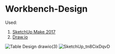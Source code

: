 # Workbench-Design
Used:
1. [SketchUp Make 2017](https://download.cnet.com/sketchup-make-2017/3000-6677_4-10257337.html)
2. [Draw.io](https://viewer.diagrams.net/?tags=%7B%7D&highlight=0000ff&edit=_blank&layers=1&nav=1&title=Table%20Design.drawio#R7V1bk5s4Fv41rpqZqnahC7fHdl9mNptUZSuZmey8bNFtus2ENl5Mp538%2BpEAYZCEwVxlm35IjAABn845Okfnohm6edn9Gjqb1Ydg6fozqC13M3Q7gxDYOiD%2F0ZbvaYtmmEnLc%2Bgt07Z9wyfvh8suTFtfvaW7LVwYBYEfeZti42OwXruPUaHNCcPgrXjZU%2BAXn7pxnl2h4dOj44utf3rLaJW0Wrq2b%2F%2FN9Z5X7MlAS8%2B8OOzitGG7cpbBW64J3c3QTRgEUfLrZXfj%2BhQ9hkty333J2ezFQncd1bnhdf31yzv0bn0PnXcP3l%2FPy9%2B%2FwSsAraSfb47%2Fmn5y%2BrrRd4ZBGLyuly7tRpuhxdvKi9xPG%2BeRnn0jw07aVtGLT44A%2BSm%2BVvqm39wwcne5pvQ1f3WDFzcKv5NL0rO2mULGiMZIj9%2F2I4CttG2VQx%2FitNFJR%2F0563sPDPmRYnMMTpaIE6A3rePXhpqRP8BWetQGSMf3ntfk9yMB0g1Jw5Pn%2BzeBH4RxZwihxeLubmTEjb4Ahxq4JMAzKTEi4PCiALfGBxwpC3g2V9G7nn1nu00f0MNIIGTP7fwfHnlgRMEz%2BoyIdI56AZqjsedEQxQYcId3GLclU44qb24QAl0ByYsBJAUSy4DsC0ddVC1ODkcsJ8hBcRTJcQYNnzx1sfS%2B0Qem0o%2B0%2Fv%2BVat2LVA5mxwWsWeNTsI6utrFhck0uAGCzSy71vbV7xb4sPkV1fz0%2Bue%2FReE7%2F91lnRz2F74gQxS4mjKQ%2FAlTSZfExpDn%2B5mJrfRjq3ff36zbynr6X3%2FgQ1nux6uv6nPXu7kwToUHli4QtehPTuIItmtOiEkTd%2BuHlRCgly%2BKbdSieuyRDUz0yNErJsO4ImiUDCA9Qzsh6mwW4aVI6DnDIWRLIpkkOJne9vKZrZ1RoUuXfe6TSwtmuYuhAESba%2FtGJiGhdxy3UriEWRBQGX7MlMwLRooj9NnLCSHxI3Hzv%2Baxz8ia5o9IRcZeFVTxxPHJo6xK0WVvo%2Bk7kfSuu%2FcmGIH3Cx8CLaZcNN%2BZMGzsbbtbJNngNH930vvxqXUVX0BS6IlA9u5HQVUwV2ae3IBS5eXpPX5I%2BjIhUKLdJ6Wi8dx5cv2IepnzkPTr%2BdXrixVsuaR%2BL0CVc7zzE%2FVFi2dBvjL9aX8z0WyklHCZ2nmOzBeP0KbP8mqyMk7U5xDZsRyXskuDpaev2M2blk%2F0FSVm5dTyslNUvcSDqLVMMOxAXqXfwA6GC3mEKA4Fzcwm2JBMJ%2Bdqo6RwiA7k4DB3grOt6EWfdluBsSHBG%2FXmqJARfR78r0chy4NeETxFlTOABo7kyhiq76lkZY2w5jSoqnWKOHVW%2BK6wPPqqiqwEWVWyIVVexM8psrWJfaXOADdyOTPrXsaFMx%2B7bgBYZtZEBTY7SEBvIrs0dK8%2F7WmfmNd%2FV8OY1FC2EkzOvM1a4EPMalhsTG6klIbiIUKmH6L37nLMmNlIfTNJ0HyaGyx%2Be%2B3aspyXXFC%2B4a3%2B27uF97euREd%2Fw2zBuny05462fPwek%2FfbK0PdNs8Pr74nkzZ15wIau4Y4sM25lXjdlFoNsZR71F4kimmYjkPUnb%2BmqQNXHUinHBcInFj%2B7DUWXCvRVEHo%2FiFBwONqXcoJujEX7UEXalwZftBunLqCy60AlW8DpzYGHJMZK2wiVHpAyFUBK9JyISlwXxrq786Iv9PdcT4%2F%2ByxR98vt2l7vs9js7WJNPTG7SsM4asvvowf7G%2BKhw50c39AhKVME8vF6QqM%2BHUErhV8W44OjIRnZT40LnVp4sIHTVs3GBRBtVfWsiY5sOrAkAmFKTjgGL6lTXuEAy40JBqXGUzCgVDwkv1bC1zk881Oiqb%2FEwlI%2BgHakNRGhm3QlLrdUwzC1h2bgxRWIu2MTWBqdI%2BxQnLMZGlzlh4RqJEpfhkzJKTZCj5wauK2Nw1RFDkRMN1TkRl5mNF8KJ5WFfq%2BKYlYS4QL0kxmURRFHwQq74HANYXJ4j70q7L1naSoM3iitK62DtcstPaVM%2BMJq8HHNLYXacdnxwHUygvFLJcUSIBzc3AkMWSpOlfQ8T0i%2BLLrtEyQt5xaW5Vs53pYtCvG%2FJW%2B5dqpmpYXeUqFHWD8Ej76BEbF6onS5Ry8uj0LTC%2BOxCpxXRL5QkKM%2BFMRs7wFE3pK4EWUIs6E0qizZMPalcFhhSYkvnLGltDplhLTemW0aJgFkxSoQe%2F%2F36skkPtZksTqV0eKtNcVup2cW0ikSGjeZ6PU%2Bv1tCzC3uBFoHQZRl02bRA9DlhVqgKjVZI2jP%2B7ULaI1b5iEl72AlJ8tGPxfv7mwp0ma1%2FHPWUmRhHhNGfFa2oO%2B%2Fr4hLAqYc51Q9SGj6ApJ0ypWaYE5%2BArEKoh9514G6nAbndqlqKaFB84oRE7amdgwFG16Da5%2FSduQaVcdikQYnYtE9EPCsNqgNaUVeDguJSwMmVdCqZsgctGoJEo%2FXkcJQHJA6MY6nsmWoA5Ts6pxpAPB3msqXGqgFUrkBNZHgeRMfbfQoQnVG%2B8LnCtYbLKhkutkIh841Lh5A%2B78y95ahYEEGHsslvWG%2B5USNOia5gCRY2nHXttgJczB62ZfBkTDSI28qQZX%2B1ES%2FV9RYRMs2OJjkuljaXx1uR%2FQF6q3Ri1PADKguoUDlQBUC73qNgUEAVpFCzxkqosoAKJVZVAFQSvkzs1MQT0KGqpmmmuVh0gyPmq6bpMhyRrHhRb3ORJepqJ4cj1sbH0SzXeVvVwj5U8lpraKs9ZsOyvxC5biwwmlXmFtZHd3AHYCOTrrldOmSd7cGQ7MzS%2FSkKNj9XjMiQ5nQD0qhw4ipfu87gFRNLJrdkzsHeateZ0igTQsS76xpsMkmwSYINKMEe4tSIKiHWSqTkSX%2F%2F89QEjcmX7QLW6IKmUYWGzyuihh6K0JVmruYypssKK6SRvSwvNnfXUYG96fudcwk4ky%2BLbltzVuL32IgSYalD0lfPISUmnOjwODqsjCFnOkRlOjdbVVKFsiEnJa3GxQ0FJwwaurihWeXpm7S3SXub7M%2BLtj%2F5ohPQGl8trMrAnMTWJLbO3eg8OTmC1DMva7jUh1fraUw1mhVUe82YjaDc02fUriNYqfCz%2BAVF9Hi%2BLBNVvrlOapdl4ilb7KpvPb5RobBLtk9VoULOKYm05lTIb2ondtUzFVo1whXqBHCFQUQwDegUZXc0%2BfDxRzqQBXTZgwZ0gVOMmgeAT7aXhsYNu6M0kNU8PjkkdYwVQFK20tmBaTXtzj3tzn1E%2BC23yIrZLixjBacDaa3wKSeiDrWebpYEEOLAR6dDafGiiQ4vjQ6ZOjsaHR4oUzTR4ZlQnTALj091NeJBlA2IBwa%2F5GTIVkCHjYgHdaqtqAupztVhhohAquX%2B8Oj4yosz7qjsSP9XOmweQL7UtSYzU4eNmwe6uOB52qjqlgKoHkjBvUi%2FKp78qor5VadwkLHduABzS%2BlIF23iQb24QJrIm1YOgAzpzwHddhFqHxyCouf429yA5KvjJ41ZwUO8w2mpRDKd%2FELrEMQP0ACt5a9568eVS3pK6oHFO6Hcu7RUUda1UDlRaNhunLWUXuPhvNom40lfYRO6ZQRLONYuElnSbXJB%2FGJPUfbyM4iBMaebj5W%2FZ45IIcOArqf%2FAuMOFvH3MkiSQ4OdTRCigZs8QlhE6HCRxj5QAkaMhbeNX12zYnByb07gQXMTxS1X5DbnhXJS2gk9a85pDXgp1Ed%2FWIPClWAHcjQJ%2B4Co4uuGeVSC%2B%2Fphu%2BnkOBldoZXGdnNkanBU2mCMBkTKEpl7TgN7W797g1tpeVNWaCWZZeMaq7sU1OwAx%2B88T39F3ksMfvYB9hxYOWFLGdLIfVOfX7AIoiO%2FAJZ%2BQUGk0HAnY4gvyG4tTn30Y7IeHvYXa8L1M1qQf24Y8usbOptExUamrgREEXny4yCQFVFrXBr%2F0bkKY9nFipXZIkJhXUvmdrX70mGG35Lg8OZ%2BDYvkpvFC2UG%2FOwKmazuVGSQploqE%2FOiC%2Ftw4gcSQhPwMm0ACxMCLkhq5PDUrU%2BB02k2gnHHg4GJJOyiW5BJGq5AwjYRZc7Gk1xRLSCmxxG%2BiAo3GYgnDyq56FktQ9BOdmljKeG%2BSS%2BKsIy1A0Wapv8pptYj%2FulE%2F9VoFnaRuqt72XAB1MpyVRdRgTkyVEJXUyCoYa937SRr4DlovlsdOkryl2EcgZQeL%2BW2dJJPz4%2BSdH%2FQ1%2BxLpRrGcrgK5bcCqMUeOkBM0B0YxuQ3b9tFLER1kBhVMlG4z3UDt2hbZJKGIESCkI%2BHu0pHErvpem7Aama8TB1RygCLUagBO6iI01%2Bxm5Gpgs7Kv3um1IsegO8%2FAWd96HilKYGccr1j3abBpmm1bVjf6EuD32TV0WRahNPqtR4tNFgo7Ojmf3K0T%2F6nPf9BSkf8qqpGdHCdM%2FDfxX0kQJVSR%2FyrKap0cJ0z8N%2FFfvSBmNfhPVo5qdHI%2BuVsn%2FlOf%2F%2Fi8PTX4ryK3%2FuQ4YeK%2Fif%2Bk%2FMdHbgCM5tDO%2FVlj8yKbnydenHjxvHkRGMrzonS7n7FJ%2B%2BRunXhReV7kQ%2FNp1pE9OvvBif0m9rsE9uOnQkX4b3LLT%2Fx3EfzHm4WK8N%2Fklp%2F47yL4z1beEpR56PtEt8sgbWHRmVV7Hy9HxK6xAYm6ePL1DBXAU7YPRl4GTjk3PcwEU87NlHMzfM6N4MMHSJ%2FnS39qI2fgQE2quEq3SU%2BVm1lSWwbi9AemtX1%2B%2BldcnOjng2RyWGEkHd%2FHRcDi3lnntG9a5uiYnuvsdH3UjNWF2sTvo6oTs0UYewAkg4%2BFzPQOh79WONUi8CNaOchZL8m%2Fnx5D921%2FSHgzdLaHhzmr3EanBI11F9A6RRGtxpTdW16KjlLZQ%2F7GZPu6WvdiSkrbN%2B%2Bb62f1sx6dbTybaF89KhmvZkkBpMM1qXKPqBRRypQOslhifZ7QLJnS01uFYagNrUT2WsEZGbJIkGGLNsc1AU8XUl4vV64odlbCWMGdwgDgUlN0IKvMPOxWYVBSZ0kVwK6wVkzD06FoBw4NF%2BwGrk7oia%2FRJU4Yukw16RGdjvbp6wGd%2FZ4TY%2BJTrritijCVWHpQL7H08uUxofaH577lFKB8FWK5BpSMBps21kE8RPmZJG3K17Anb8ZyfjE7TjsGh2w7YcbqQ7YCWrAuPzNJtClZIcYudhjxr7d3n6%2B3%2F%2FvLu%2F33w39%2B3H1ZvPx%2BdVzNBBHukgJnc81k25%2FSlO8rbY6hOTtY6UySj12zjlnyxlyOtmTkxkrbRpY9l6xqZ8U44Vzn%2BqybxC3s8slrMN1lcEupp%2BvdaUr4q9ZYMoOFs42hKbONZbv4ANjENiaHYUBl3h5X8lmrD8GS1lS7%2Bwc%3D)

![Table Design drawio(3)](https://github.com/Discoded/Workbench-Design/assets/33738298/c883e08d-d33f-4666-994d-64554779032a)
![SketchUp_tn8CixDqvD](https://github.com/Discoded/Workbench-Design/assets/33738298/82cfdd57-7773-400b-a9a6-20b28fa6fd59)
